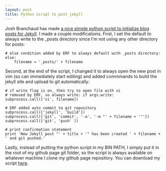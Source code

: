 ```yaml
---
layout: post
title: Python script to post jekyll
---
```


Josh Branchaud has made [a nice simple python script to initialize blog posts for Jekyll](http://joshbranchaud.com/blog/2013/01/11/Jekyll-Post.html).  I made a couple modifications.  First, I set the default to always write to the _posts directory since I'm not using any other directory for posts:

    # else condition added by ERF to always default with _posts directory:
    else:
        filename = '_posts/' + filename

Second, at the end of the script, I changed it to always open the new post in vim (so can immediately start editing) and added commmands to build the jekyll site and upload to git automatically:

    # if write flag is on, then try to open file with vi
    # removed by ERF, so always write: if args.write:
    subprocess.call(['vi', filename])

    # ERF added auto commit to git repository
    subprocess.call(['jekyll', 'build'])
    subprocess.call(['git', 'commit', '-a', '-m "' + filename + '"'])
    subprocess.call(['git', 'push' ])

    # print confirmation statement
    print 'New Jekyll post "' + title + '" has been created ' + filename + ' and git pushed.'

Lastly, instead of putting the python script in my BIN PATH, I simply put it in the root of my github page git folder, so the script is always available on whatever machine I clone my github page repository. You can download my script [here](http://ericfontaine.io/jekyll-post).
